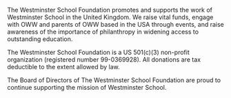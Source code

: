 The Westminster School Foundation promotes and supports the work of Westminster School in the United Kingdom. We raise vital funds, engage with OWW and parents of OWW based in the USA through events, and raise awareness of the importance of philanthropy in widening access to outstanding education.

The Westminster School Foundation is a US 501(c)(3) non-profit organization (registered number 99-0369928). All donations are tax deductible to the extent allowed by law.

The Board of Directors of The Westminster School Foundation are proud to continue supporting the mission of Westminster School.